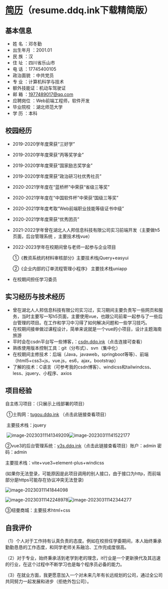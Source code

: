 # [简历](resume.ddq.ink)（resume.ddq.ink下载精简版）

## 基本信息

- 姓   名	：邓冬勤           
- 出生年月	：2001.01	                                                
- 民   族	：汉		    
- 住   址	：四川省乐山市       
- 电   话	：17745400105	                                             
- 政治面貌	：中共党员
- 专   业    ：计算机科学与技术
- 额外技能证：机动车驾驶证
- 邮   箱	：1977489017@qq.com            
- 应聘岗位	：Web前端工程师，软件开发                       
- 毕业院校	：湖北师范大学              
- 学   历	：本科

## 校园经历

- 2019-2020学年度荣获“三好学”

- 2019-2020学年度荣获“丙等奖学金”

- 2019-2020学年度荣获“国家励志奖学金”

- 2019-2020学年度荣获“政治研习社优秀社员”

- 2020-2021学年度在“蓝桥杯”中荣获“省级三等奖”

- 2020-2021学年度在“中国软件杯”中荣获“国级三等奖”

- 2020-2021学年度考取“Web前端职业技能等级证书中级”

- 2020-2021学年度荣获“优秀团员”

- 2021-2022学年曾在湖北人人邦信息科技有限公司实习前端开发（主要做h5页面，后台管理系统 ，主要技术栈vue）

- 2022-2023学年在校期间曾与老师一起参与企业项目

  ①《教资系统的材料审核部分》主要技术栈jQuery+easyui

  ②《企业内部的订单流程管理小程序》 主要技术栈uniapp

-  在校期间担任学习委员

## 实习经历与技术经历

- 曾在湖北人人邦信息科技有限公司实习过，实习期间主要负责写一些网页和服务，当时主要写一写h5页面，主要使用vue，也跟公司前辈一起参与了一些后台管理的项目。在工作和学习中习得了如何解决问题和一些学习技巧。
- 在校期间接单做过课程设计，简单来说就是一个vue的小项目，设计主题海南旅游
- 平时会在csdn平台写一些博客，：[csdn.ddq.ink](csdn.ddq.ink)（点击连接可查看）
- 熟练使用版本控制工具：git（分布式）、svn（集中化）
- 在校期间主修技术：后端（Java，javaweb，springboot等等）、前端（html5+css3+js，vue.js，es6，ajax，bootstrap）
- 了解的技术：C语言（可参考我的csdn博客）、windicss和tailwindcss、less、jquery、小程序、axios



## 项目经验

自主练习项目：（只展示上线部署的项目）



​	①土购网：[tugou.ddq.ink](http://tugou.ddq.ink/)  （点击此链接查看项目）

​	   主要技术栈：jquery

​	![image-20230311141349209](https://es-vue-test.oss-cn-hangzhou.aliyuncs.com/0.01975034068449033-image-20230311141349209.png)![image-20230311141522177](https://es-vue-test.oss-cn-hangzhou.aliyuncs.com/0.7043842250284056-image-20230311141522177.png)



②vue3的后台管理系统：[v3s.ddq.ink](v3s.ddq.ink)（点击此链接查看项目）账户：admin 密码：admin

   主要技术栈：vite+vue3+element-plus+windicss

   (如果你无法登录，可能原因是此项目调用的别人接口，由于接口为http，而前端部分是https可能存在协议冲突无法登录)



![image-20230311141844098](https://es-vue-test.oss-cn-hangzhou.aliyuncs.com/0.2774431660546284-image-20230311141844098.png)

![image-20230311142248978](https://es-vue-test.oss-cn-hangzhou.aliyuncs.com/0.8155244754494386-image-20230311142248978.png)![image-20230311142344277](https://es-vue-test.oss-cn-hangzhou.aliyuncs.com/0.3358142088238052-image-20230311142344277.png)

③纽曼商城：主要技术html+css



## 自我评价

（1）个人对于工作持有认真负责的态度。例如在校担任学委期间，本人始终秉承勤勤恳恳的工作态度，和同学老师关系融洽、工作完成度很高。

（2）对于专业，始终秉承活到老学到老的理念，it行业是一个更新换代及其迅速的行业，在这个过程中不断学习也是每个程序员必备的能力。

（3）在就业方面，我更愿意加入一个对未来几年有长远规划的公司，通过全公司共同努力一起发展和进步（拒绝外包公司）。
